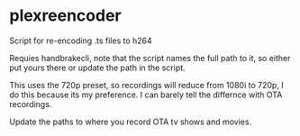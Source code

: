 # plexreencoder
Script for re-encoding .ts files to h264

Requies handbrakecli, note that the script names the full path to it, so either put yours there or update the path in the script.

This uses the 720p preset, so recordings will reduce from 1080i to 720p, I do this because its my preference. I can barely tell the differnce with OTA recordings.

Update the paths to where you record OTA tv shows and movies.
